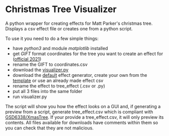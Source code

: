 # Christmas Tree Visualizer
A python wrapper for creating effects for Matt Parker's christmas tree.
Displays a csv effect file or creates one from a python script.

To use it you need to do a few simple things:
- have *python3* and module *matplotlib* installed
- get *GIFT* format coordinates for the tree you want to create an effect for ([official 2021](https://www.dropbox.com/s/lmccfutftplhh3b/coords_2021.csv))
- rename the GIFT to coordinates.csv
- download the [visualizer.py](https://raw.githubusercontent.com/Aonodensetsu/xmax-tree-visualizer/main/visualiser.py)
- download the [default](https://raw.githubusercontent.com/Aonodensetsu/xmas-tree-visualizer/main/effect_default.py) effect generator, create your own from the [template](https://raw.githubusercontent.com/Aonodensetsu/xmas-tree-visualizer/main/effect_template.py) or use an already made effect csv
- rename the effect to tree_effect (.csv or .py)
- put all 3 files into the same folder
- run visualizer.py

The script will show you how the effect looks on a GUI and, if generating a preview from a script, generate tree_effect.csv which is compliant with [GSD6338/XmasTree](https://github.com/GSD6338/XmasTree). If your provide a tree_effect.csv, it will only preview its contents. All files available for downloads have comments within them so you can check that they are not malicious.
